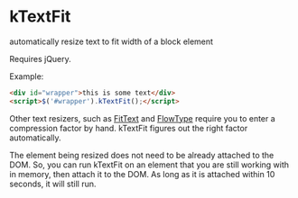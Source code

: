# kTextFit
automatically resize text to fit width of a block element

Requires jQuery.

Example:
```html
<div id="wrapper">this is some text</div>
<script>$('#wrapper').kTextFit();</script>
```

Other text resizers, such as [FitText](http://fittextjs.com/) and [FlowType](http://simplefocus.com/flowtype/) require you to enter a compression factor by hand. kTextFit figures out the right factor automatically.

The element being resized does not need to be already attached to the DOM. So, you can run kTextFit on an element that you are still working with in memory, then attach it to the DOM. As long as it is attached within 10 seconds, it will still run.
